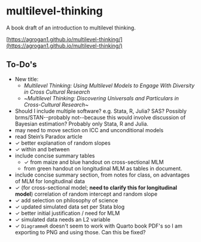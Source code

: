 # multilevel-thinking

A book draft of an introduction to multilevel thinking. 

[https://agrogan1.github.io/multilevel-thinking/](https://agrogan1.github.io/multilevel-thinking/)

## To-Do's

* New title: 
    + *Multilevel Thinking: Using Multilevel Models to Engage With Diversity in Cross Cultural Research*
    + ~*Multilevel Thinking: Discovering Universals and Particulars in Cross-Cultural Research*~
* Should I include multiple software? e.g. Stata, R, Julia? SAS? Possibly brms/STAN--probably not--because this would involve discussion of Bayesian estimation? Probably only Stata, R and Julia.
* may need to move section on ICC and unconditional models
* read Stein’s Paradox article
* ✓ better explanation of random slopes
* ✓ within and between
* include concise summary tables
    + ✓ from maize and blue handout on cross-sectional MLM
    + from green handout on longitudinal MLM as tables in document.
* include concise summary section, from notes for class, on advantages of MLM for longitudinal data
* ✓ (for cross-sectional model; **need to clarify this for longitudinal model**) correlation of random intercept and random slope
* ✓ add selection on philosophy of science
* ✓ updated simulated data set per Stata blog
* ✓ better initial justification / need for MLM
* ✓ simulated data needs an L2 variable
* ✓ `DiagrammeR` doesn't seem to work with Quarto book PDF's so I am exporting to PNG and using those. Can this be fixed? 

